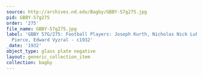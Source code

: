 ```yaml
---
source: http://archives.nd.edu/Bagby/GBBY-57g275.jpg
pid: GBBY-57g275
order: '275'
file_name: GBBY-57g275.jpg
label: 'GBBY 57G/275: Football Players: Joseph Kurth, Nicholas Nick Lukats, William
  Pierce, Edward Vyzral - c1932'
_date: '1932'
object_type: glass plate negative
layout: generic_collection_item
collection: bagby
---
```

